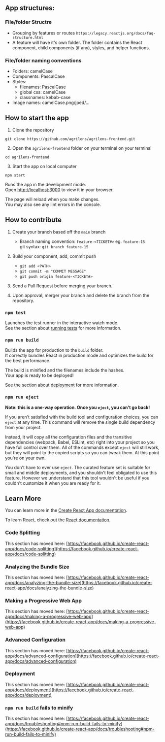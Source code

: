 
## App structures:

### File/folder Structre    
- Grouping by features or routes `https://legacy.reactjs.org/docs/faq-structure.html`    
- A feature will have it's own folder. The folder contains the React component, child components (if any), styles, and helper functions.    

### File/folder naming conventions    
- Folders: camelCase    
- Components: PascalCase    
- Styles:   
    - filenames: PascalCase   
    - global css: camelCase   
    - classnames: kebab-case      
- Image names: camelCase.png/jped/...    

## How to start the app    

1. Clone the repository    

 `git clone https://github.com/agrilens/agrilens-frontend.git`     

2. Open the `agrilens-frontend` folder on your terminal on your terminal     

 `cd agrilens-frontend`     

3. Start the app on local computer    

 `npm start`

Runs the app in the development mode.\
Open [http://localhost:3000](http://localhost:3000) to view it in your browser.

The page will reload when you make changes.\
You may also see any lint errors in the console.

## How to contribute

1. Create your branch based off the `main` branch   
    - Branch naming convention: `feature-<TICKET#>` eg. `feature-15`   
    git syntax:     `git branch feature-15`

2. Build your component, add, commit push    
    - `git add <PATH>`    
    - `git commit -m "COMMIT MESSAGE"`    
    - `git push origin feature-<TICKET#>`    

3. Send a Pull Request before merging your branch.

4. Upon approval, merger your branch and delete the branch from the repository.


### `npm test`

Launches the test runner in the interactive watch mode.\
See the section about [running tests](https://facebook.github.io/create-react-app/docs/running-tests) for more information.

### `npm run build`

Builds the app for production to the `build` folder.\
It correctly bundles React in production mode and optimizes the build for the best performance.

The build is minified and the filenames include the hashes.\
Your app is ready to be deployed!

See the section about [deployment](https://facebook.github.io/create-react-app/docs/deployment) for more information.

### `npm run eject`

**Note: this is a one-way operation. Once you `eject`, you can't go back!**

If you aren't satisfied with the build tool and configuration choices, you can `eject` at any time. This command will remove the single build dependency from your project.

Instead, it will copy all the configuration files and the transitive dependencies (webpack, Babel, ESLint, etc) right into your project so you have full control over them. All of the commands except `eject` will still work, but they will point to the copied scripts so you can tweak them. At this point you're on your own.

You don't have to ever use `eject`. The curated feature set is suitable for small and middle deployments, and you shouldn't feel obligated to use this feature. However we understand that this tool wouldn't be useful if you couldn't customize it when you are ready for it.

## Learn More

You can learn more in the [Create React App documentation](https://facebook.github.io/create-react-app/docs/getting-started).

To learn React, check out the [React documentation](https://reactjs.org/).

### Code Splitting

This section has moved here: [https://facebook.github.io/create-react-app/docs/code-splitting](https://facebook.github.io/create-react-app/docs/code-splitting)

### Analyzing the Bundle Size

This section has moved here: [https://facebook.github.io/create-react-app/docs/analyzing-the-bundle-size](https://facebook.github.io/create-react-app/docs/analyzing-the-bundle-size)

### Making a Progressive Web App

This section has moved here: [https://facebook.github.io/create-react-app/docs/making-a-progressive-web-app](https://facebook.github.io/create-react-app/docs/making-a-progressive-web-app)

### Advanced Configuration

This section has moved here: [https://facebook.github.io/create-react-app/docs/advanced-configuration](https://facebook.github.io/create-react-app/docs/advanced-configuration)

### Deployment

This section has moved here: [https://facebook.github.io/create-react-app/docs/deployment](https://facebook.github.io/create-react-app/docs/deployment)

### `npm run build` fails to minify

This section has moved here: [https://facebook.github.io/create-react-app/docs/troubleshooting#npm-run-build-fails-to-minify](https://facebook.github.io/create-react-app/docs/troubleshooting#npm-run-build-fails-to-minify)
